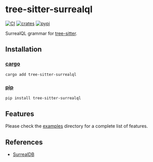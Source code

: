 # tree-sitter-surrealql

[![CI][ci]](https://github.com/ce11an/tree-sitter-surrealql/actions/workflows/ci.yml)
[![crates][crates]](https://crates.io/crates/tree-sitter-surrealql)
[![pypi][pypi]](https://pypi.org/project/tree-sitter-surrealql/)

SurrealQL grammar for [tree-sitter][].

## Installation

### [cargo](https://crates.io/crates/tree-sitter-surrealql)

```sh
cargo add tree-sitter-surrealql
```

### [pip](https://pypi.org/project/tree-sitter-surrealql)

```bash
pip install tree-sitter-surrealql
```

## Features
Please check the [examples](examples) directory for a complete list of features.

## References
- [SurrealDB](https://surrealdb.com/docs/surrealdb)

[ci]: https://img.shields.io/github/actions/workflow/status/ce11an/tree-sitter-surrealql/ci.yml?logo=github&label=CI
[tree-sitter]: https://github.com/tree-sitter/tree-sitter
[crates]: https://img.shields.io/crates/v/tree-sitter-surrealql?logo=rust
[pypi]: https://img.shields.io/pypi/v/tree-sitter-surrealql?logo=pypi&logoColor=ffd242
